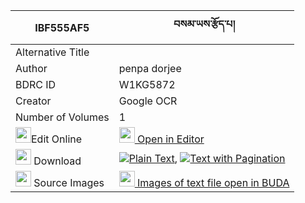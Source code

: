|IBF555AF5|བསམ་ཡས་རྩོད་པ། 
| --- | --- 
|Alternative Title |
|Author| penpa dorjee
|BDRC ID | W1KG5872
|Creator | Google OCR
|Number of Volumes| 1
|<img width="25" src="https://img.icons8.com/color/25/000000/edit-property.png">Edit Online| [<img width="25" src="https://avatars.githubusercontent.com/u/45091458?s=200&v=4"> Open in Editor](http://editor.openpecha.org/IBF555AF5)
|<img width="25" src="https://img.icons8.com/fluent/48/000000/download-2.png"/>  Download | [![](https://img.icons8.com/color/20/000000/txt.png)Plain Text](https://github.com/Openpecha/IBF555AF5/releases/download/v2/samye_tsopa_plain_IBF555AF5.zip), [![](https://img.icons8.com/color/20/000000/txt.png)Text with Pagination](https://github.com/Openpecha/IBF555AF5/releases/download/v2/samye_tsopa_pages_IBF555AF5.zip)
|<img width="25" src="https://img.icons8.com/plasticine/100/000000/pictures-folder.png"/>  Source Images | [<img width="25" src="https://library.bdrc.io/icons/BUDA-small.svg"> Images of text file open in BUDA](https://library.bdrc.io/show/bdr:W1KG5872)